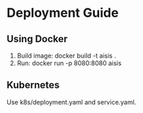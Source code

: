 # Deployment Guide

## Using Docker
1. Build image: docker build -t aisis .
2. Run: docker run -p 8080:8080 aisis
## Kubernetes
Use k8s/deployment.yaml and service.yaml.
